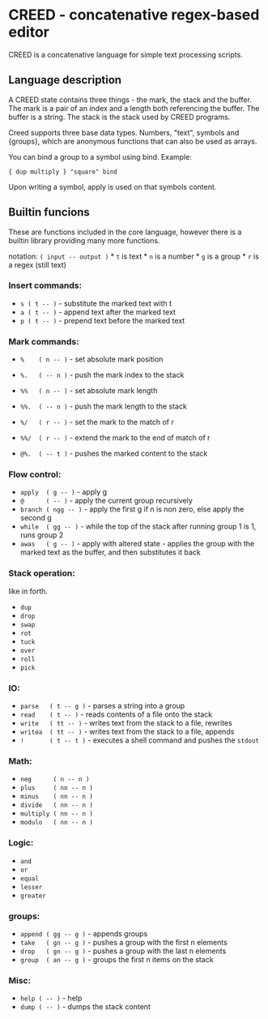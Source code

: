# CREED - concatenative regex-based editor

CREED is a concatenative language for simple text processing scripts.

## Language description

A CREED state contains three things - the mark, the stack and the buffer.
The mark is a pair of an index and a length both referencing the buffer. The
buffer is a string. The stack is the stack used by CREED programs.

Creed supports three base data types. Numbers, "text", symbols and
{groups}, which are anonymous functions that can also be used as arrays.

You can bind a group to a symbol using bind. Example:

```
{ dup multiply } "square" bind
```

Upon writing a symbol, apply is used on that symbols content.

## Builtin funcions

These are functions included in the core language, however there is a builtin
library providing many more functions.

notation: `( input -- output )`
	* `t` is text
	* `n` is a number
	* `g` is a group
	* `r` is a regex (still text)

### Insert commands:

* `s ( t -- )` - substitute the marked text with t
* `a ( t -- )` - append text after the marked text
* `p ( t -- )` - prepend text before the marked text

### Mark commands:

* `%    ( n -- )` - set absolute mark position
* `%.   ( -- n )` - push the mark index to the stack

* `%%   ( n -- )` - set absolute mark length
* `%%.  ( -- n )` - push the mark length to the stack

* `%/   ( r -- )` - set the mark to the match of r
* `%%/  ( r -- )` - extend the mark to the end of match of r

* `@%.  ( -- t )` - pushes the marked content to the stack

### Flow control:

* `apply  ( g -- )` -   apply g
* `@      ( -- )` -     apply the current group recursively
* `branch ( ngg -- )` - apply the first g if n is non zero, else apply the second g
* `while  ( gg -- )` -  while the top of the stack after running group 1 is 1,
                        runs group 2
* `awas   ( g -- )` -   apply with altered state - applies the group with the marked
                        text as the buffer, and then substitutes it back

### Stack operation:

like in forth.

* `dup`
* `drop`
* `swap`
* `rot`
* `tuck`
* `over`
* `roll`
* `pick`

### IO:

* `parse   ( t -- g )` - parses a string into a group
* `read    ( t -- )` -   reads contents of a file onto the stack
* `write   ( tt -- )` -  writes text from the stack to a file, rewrites
* `writea  ( tt -- )` -  writes text from the stack to a file, appends
* `!       ( t -- t )` -  executes a shell command and pushes the `stdout`

### Math:

* `neg      ( n -- n )`
* `plus     ( nn -- n )`
* `minus    ( nn -- n )`
* `divide   ( nn -- n )`
* `multiply ( nn -- n )`
* `modulo   ( nn -- n )`

### Logic:

* `and`
* `or`
* `equal`
* `lesser`
* `greater`

### groups:

* `append ( gg -- g )` - appends groups
* `take   ( gn -- g )` - pushes a group with the first n elements
* `drop   ( gn -- g )` - pushes a group with the last n elements
* `group  ( an -- g )` - groups the first n items on the stack

### Misc:

* `help ( -- )` - help
* `dump ( -- )` - dumps the stack content
